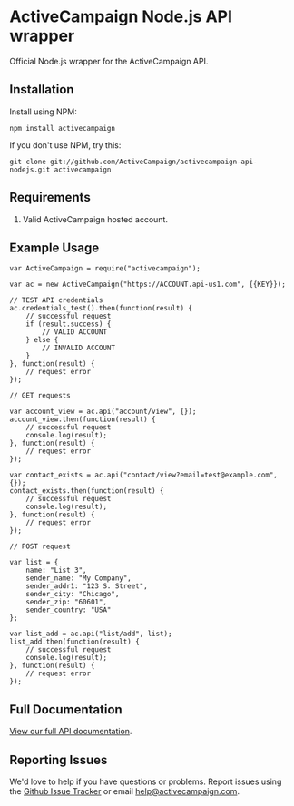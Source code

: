 # ActiveCampaign Node.js API wrapper

Official Node.js wrapper for the ActiveCampaign API.

## Installation

Install using NPM:

	npm install activecampaign

If you don't use NPM, try this:

	git clone git://github.com/ActiveCampaign/activecampaign-api-nodejs.git activecampaign

## Requirements

1. Valid ActiveCampaign hosted account.

## Example Usage

	var ActiveCampaign = require("activecampaign");

	var ac = new ActiveCampaign("https://ACCOUNT.api-us1.com", {{KEY}});

	// TEST API credentials
	ac.credentials_test().then(function(result) {
		// successful request
		if (result.success) {
			// VALID ACCOUNT
		} else {
			// INVALID ACCOUNT
		}
	}, function(result) {
		// request error
	});

	// GET requests

	var account_view = ac.api("account/view", {});
	account_view.then(function(result) {
		// successful request
		console.log(result);
	}, function(result) {
		// request error
	});

	var contact_exists = ac.api("contact/view?email=test@example.com", {});
	contact_exists.then(function(result) {
		// successful request
		console.log(result);
	}, function(result) {
		// request error
	});

	// POST request

	var list = {
		name: "List 3",
		sender_name: "My Company",
		sender_addr1: "123 S. Street",
		sender_city: "Chicago",
		sender_zip: "60601",
		sender_country: "USA"
	};

	var list_add = ac.api("list/add", list);
	list_add.then(function(result) {
		// successful request
		console.log(result);
	}, function(result) {
		// request error
	});

## Full Documentation

[View our full API documentation](http://activecampaign.com/api).

## Reporting Issues

We'd love to help if you have questions or problems. Report issues using the [Github Issue Tracker](https://github.com/ActiveCampaign/activecampaign-api-nodejs/issues) or email [help@activecampaign.com](mailto:help@activecampaign.com).